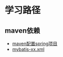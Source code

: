 # 学习路径

## maven依赖

- [maven配置spring项目](./maven配置spring项目.md)
- [mybatis-xx.xml](./mybatis-xx.xml.md)